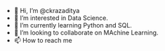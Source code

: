 - 👋 Hi, I’m @ckrazaditya
- 👀 I’m interested in Data Science.
- 🌱 I’m currently learning Python and SQL.
- 💞️ I’m looking to collaborate on MAchine Learning. 
- 📫 How to reach me

<!---
ckrazaditya/ckrazaditya is a ✨ special ✨ repository because its `README.md` (this file) appears on your GitHub profile.
You can click the Preview link to take a look at your changes.
--->
